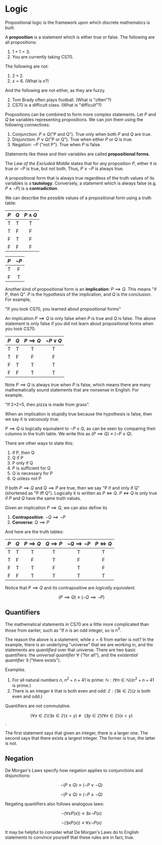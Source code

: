 # Logic
Propositional logic is the framework upon which discrete mathematics is built.

A **proposition** is a statement which is either true or false. The following
are all propositions:

1. $1+1=3$.
2. You are currently taking CS70.

The following are not:

1. $2+2$.
2. $x=6$. (What is $x$?)

And the following are not either, as they are fuzzy.

1. Tom Brady often plays football. (What is "often"?)
2. CS70 is a difficult class. (What is "difficult"?)

Propositions can be combined to form more complex statements. Let $P$ and $Q$ be
variables representing propositions. We can join them using the following 
connectives:

1. Conjunction: $P\wedge Q$("P and Q"). True only when both $P$ and $Q$ are 
true.
2. Disjunction: $P\vee Q$("P or Q"). True when either $P$ or $Q$ is true.
3. Negation: $\neg P$ ("not P"). True when $P$ is false.

Statements like these and their variables are called **propositional forms**.

The *Law of the Excluded Middle* states that for any proposition $P$, either it
is true or $\neg P$ is true, but not both. Thus, $P\vee\neg P$ is always true.

A propositional form that is always true regardless of the truth values of its
variables is a **tautology**. Conversely, a statement which is always false
(e.g. $P\wedge\neg P$) is a **contradiction**.

We can describe the possible values of a propositional form using a truth table:

|$P$|$Q$|$P\wedge Q$|
|:-:|:-:|:-:|
| T | T | T |
| T | F | F |
| F | T | F |
| F | F | F |

|$P$|$\neg P$|
|:-:|:-:|
| T | F |
| F | T |

Another kind of propositional form is an **implication**: $P\implies Q$. This
means "if P, then Q". $P$ is the hypothesis of the implication, and $Q$ is the
conclusion. For example,

"If you took CS70, you learned about propositional forms"

An implication $P\implies Q$ is only false when $P$ is true and $Q$ is false. 
The above statement is only false if you did not learn about propositional forms
when you took CS70.

|$P$|$Q$|$P\implies Q$| $\neg P\vee Q$|
|:-:|:-:|:-:|:-:|
| T | T | T | T |
| T | F | F | F |
| F | T | T | T |
| F | F | T | T |

Note $P\implies Q$ is always true when $P$ is false, which means there are many
mathematically sound statements that are nonsense in English. For example,

"If 2+2=5, then pizza is made from grass". 

When an implication is stupidly true because the hypothesis is false, then we
say it is *vacuously true*.

$P\implies Q$ is logically equivalent to $\neg P\vee Q$, as can be seen by
comparing their columns in the truth table. We write this as $(P\implies Q)
\equiv(\neg P\vee Q)$.

There are other ways to state this:

1. if P, then Q
2. Q if P
3. P only if Q
4. P is sufficient for Q
5. Q is necessary for P
6. Q unless not P

If both $P\implies Q$ and $Q \implies P$ are true, then we say "P if and only if
Q" (shortened as "P iff Q"). Logically it is written as $P\iff Q$. $P\iff Q$ is
only true if $P$ and $Q$ have the same truth values.

Given an implication $P\implies Q$, we can also define its

1. **Contrapositive**: $\neg Q\implies \neg P$
2. **Converse**: $Q\implies P$

And here are the truth tables:

|$P$|$Q$|$P\implies Q$| $Q \implies P$|$\neg Q\implies\neg P$|$P \iff Q$|
|:-:|:-:|:-:|:-:|:-:|:-:|
| T | T | T | T | T | T |
| T | F | F | T | F | F |
| F | T | T | F | T | F |
| F | F | T | T | T | T |

Notice that $P\implies Q$ and its contrapositive are *logically equivalent*. 

$$(P\implies Q)\equiv(\neg Q\implies\neg P)$$

## Quantifiers

The mathematical statements in CS70 are a little more complicated than those
from earlier, such as "If $n$ is an odd integer, so is $n^3$.

The reason the above is a statement, while $x=6$ from earlier is not? In the
example, there is an underlying "universe" that we are working in, and the 
statements are *quantified* over that universe. There are two basic quantifiers:
the *universal quantifier* $\forall$ ("for all"), and the *existential
quantifier* $\exists$ ("there exists").

Examples.

1. For all natural numbers $n$, $n^2+n+41$ is prime: $\mathbb{N}:(\forall n\in
\mathbb{N})(n^2+n+41 \text{ is prime.})$
2. There is an integer $k$ that is both even and odd: $\mathbb{Z}: (\exists k\in
\mathbb{Z})(z \text{ is both even and odd.})$

Quantifiers are not commutative. 

$$(\forall x\in\mathbb{Z})(\exists x\in\mathbb{Z}(x<y)\not\equiv(\exists y\in
\mathbb{Z})(\forall x\in\mathbb{Z})(x<y)$$.

The first statement says that given an integer, there is a larger one. The
second says that there exists a largest integer. The former is true, the latter
is not.

## Negation
De Morgan's Laws specify how negation applies to conjunctions and disjunctions:

$$\neg(P\wedge Q)\equiv(\neg P\vee\neg Q)$$

$$\neg(P\vee Q)\equiv(\neg P\wedge\neg Q)$$

Negating quantifiers also follows analogous laws:

$$\neg(\forall xP(x))\equiv \exists x\neg P(x)$$

$$\neg(\exists xP(x))\equiv \forall x\neg P(x)$$

It may be helpful to consider what De Morgan's Laws do to English statements to
convince yourself that these rules are in fact, true.